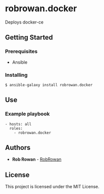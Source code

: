 # robrowan.docker

Deploys docker-ce

## Getting Started

### Prerequisites

* Ansible

### Installing

```
$ ansible-galaxy install robrowan.docker
```

## Use

### Example playbook

```
- hosts: all
  roles:
    - robrowan.docker
```

## Authors

* **Rob Rowan** - [RobRowan](https://github.com/robrowan)

## License

This project is licensed under the MIT License.